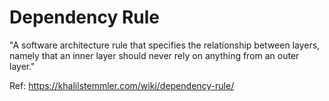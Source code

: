 # Dependency Rule

"A software architecture rule that specifies the relationship between layers, namely that an inner layer should never rely on anything from an outer layer."

Ref: https://khalilstemmler.com/wiki/dependency-rule/
